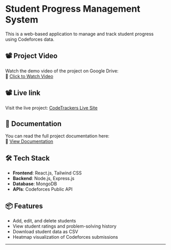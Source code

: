 # Student Progress Management System

This is a web-based application to manage and track student progress using Codeforces data.

## 📽️ Project Video

Watch the demo video of the project on Google Drive:  
🔗 [Click to Watch Video](https://drive.google.com/file/d/1uFYhUs-w2fjOxz2lpce57NFmeq4H2BQ2/view)

## 📽️ Live link

Visit the live project:
[CodeTrackers Live Site](https://codetrackers.netlify.app/)

## 📄 Documentation

You can read the full project documentation here:  
🔗 [View Documentation](https://docs.google.com/document/d/1Wco4jtpft8PPDK2RpVYrhZ9DoDM4NjXz_XXGJCenFAs/edit?tab=t.0)

## 🛠️ Tech Stack

- **Frontend**: React.js, Tailwind CSS  
- **Backend**: Node.js, Express.js  
- **Database**: MongoDB  
- **APIs**: Codeforces Public API

## 📦 Features

- Add, edit, and delete students
- View student ratings and problem-solving history
- Download student data as CSV
- Heatmap visualization of Codeforces submissions

---

